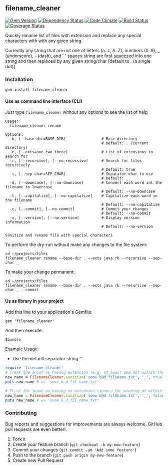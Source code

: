 ## filename_cleaner

[![Gem Version](https://badge.fury.io/rb/filename_cleaner.svg)][gem]
[![Dependency Status](https://gemnasium.com/agilecreativity/filename_cleaner.png)][gemnasium]
[![Code Climate](https://codeclimate.com/github/agilecreativity/filename_cleaner.png)][codeclimate]
[![Build Status](https://secure.travis-ci.org/agilecreativity/filename_cleaner.png)][travis-ci]
[![Coverage Status](https://coveralls.io/repos/agilecreativity/filename_cleaner/badge.png?branch=master)][coveralls]

[gem]: http://badge.fury.io/rb/filename_cleaner
[gemnasium]: https://gemnasium.com/agilecreativity/filename_cleaner
[codeclimate]: https://codeclimate.com/github/agilecreativity/filename_cleaner
[travis-ci]: http://travis-ci.org/agilecreativity/filename_cleaner
[coveralls]: https://coveralls.io/r/agilecreativity/filename_cleaner?branch=master

Quickly rename list of files with extension and replace any special characters with
with any given string.

Currently any string that are not one of letters (a..z, A..Z),
numbers (0..9), _ (underscore), - (dash), and ' ' spaces string
are first squeezed into one string and then replaced by any given string/char [default to . (a single dot)].

### Installation

```sh
gem install filename_cleaner
```

#### Use as command line interface (CLI)

Just type `filename_cleaner` without any options to see the list of help

```
Usage:
  filename_cleaner rename

Options:
  -b, [--base-dir=BASE_DIR]                # Base directory
                                           # Default: . (current directory)
  -e, [--exts=one two three]               # List of extensions to search for
  -r, [--recursive], [--no-recursive]      # Search for files recursively
                                           # Default: true
  -s, [--sep-char=SEP_CHAR]                # Separator char to use
                                           # Default: _
  -d, [--downcase], [--no-downcase]        # Convert each word int the filename to lowercase
                                           # Default: --no-downcase
  -t, [--capitalize], [--no-capitalize]    # Capitalize each word in the filename
                                           # Default: --no-capitalize
  -c, [--commit], [--no-commit]            # Commit your changes
                                           # Default: --no-commit
  -v, [--version], [--no-version]          # Display version information
                                           # Default: --no-version

Sanitize and rename file with special characters
```

To perform the dry-run without make any changes to the file system:

```
cd ~/projects/files
filename_cleaner rename --base-dir . --exts java rb --recursive --sep-char _
```

To make your change permanent:

```
cd ~/projects/files
filename_cleaner rename --base-dir . --exts java rb --recursive --sep-char _ --commit
```

#### Us as library in your project

Add this line to your application's Gemfile:

```
gem 'filename_cleaner'
```

And then execute:

```
$bundle
```

Example Usage:

- Use the default separator string '.'

```ruby
require 'filename_cleaner'
# Treat the input as having extension (e.g. at least one dot within the input)
new_name = FilenameCleaner.sanitize('some b@d fil$name.txt', '_', true)
puts new_name # => 'some_b_d_fil_name.txt'

# Treat the input as having no extension (ignore the meaning of within the input)
new_name = FilenameCleaner.sanitize('some b@d fil$name.txt', '_', false)
puts new_name # => 'some_b_d_fil_name_txt'
```

### Contributing

Bug reports and suggestions for improvements are always welcome,
GitHub pull requests are even better!.

1. Fork it
2. Create your feature branch (`git checkout -b my-new-feature`)
3. Commit your changes (`git commit -am 'Add some feature'`)
4. Push to the branch (`git push origin my-new-feature`)
5. Create new Pull Request

[rubocop]: https://github.com/bbatsov/rubocop
